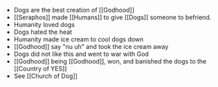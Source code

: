 - Dogs are the best creation of [[Godhood]]
- [[Seraphos]] made [[Humans]] to give [[Dogs]] someone to befriend.
- Humanity loved dogs
- Dogs hated the heat
- Humanity made ice cream to cool dogs down
- [[Godhood]] say "nu uh" and took the ice cream away
- Dogs did not like this and went to war with God
- [[Godhood]] being [[Godhood]], won, and banished the dogs to the [[Country of YES]]
- See [[Church of Dog]]